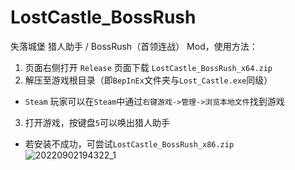 # LostCastle_BossRush

失落城堡 猎人助手 / BossRush（首领连战） Mod，使用方法：
1. 页面右侧打开 `Release` 页面下载 `LostCastle_BossRush_x64.zip`
2. 解压至游戏根目录（即`BepInEx`文件夹与`Lost_Castle.exe`同级）
- `Steam` 玩家可以在`Steam`中通过`右键游戏->管理->浏览本地文件`找到游戏
3. 打开游戏，按键盘`5`可以唤出猎人助手
- 若安装不成功，可尝试``LostCastle_BossRush_x86.zip``
![20220902194322_1](https://user-images.githubusercontent.com/83279361/188132494-a9467f3d-604c-48fa-bf18-4b4ac7595e9d.jpg)
